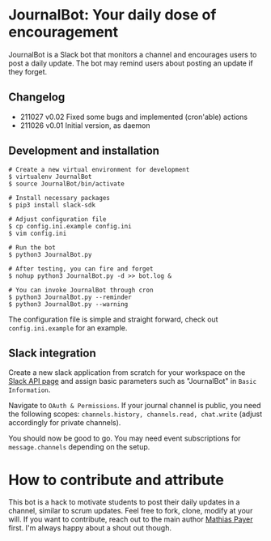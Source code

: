 # JournalBot: Your daily dose of encouragement

JournalBot is a Slack bot that monitors a channel and encourages users to
post a daily update. The bot may remind users about posting an update if
they forget.

## Changelog

* 211027 v0.02 Fixed some bugs and implemented (cron'able) actions
* 211026 v0.01 Initial version, as daemon

## Development and installation

```
# Create a new virtual environment for development
$ virtualenv JournalBot
$ source JournalBot/bin/activate

# Install necessary packages
$ pip3 install slack-sdk

# Adjust configuration file
$ cp config.ini.example config.ini
$ vim config.ini

# Run the bot
$ python3 JournalBot.py

# After testing, you can fire and forget
$ nohup python3 JournalBot.py -d >> bot.log &

# You can invoke JournalBot through cron
$ python3 JournalBot.py --reminder
$ python3 JournalBot.py --warning
```

The configuration file is simple and straight forward, check out `config.ini.example` for an example.


## Slack integration

Create a new slack application from scratch for your workspace on the [Slack API page](https://api.slack.com/apps) and assign basic parameters such as "JournalBot" in `Basic Information`.

Navigate to `OAuth & Permissions`. If your journal channel is public, you need the following scopes: `channels.history, channels.read, chat.write` (adjust accordingly for private channels).

You should now be good to go. You may need event subscriptions for `message.channels` 
depending on the setup.


# How to contribute and attribute

This bot is a hack to motivate students to post their daily updates in a channel,
similar to scrum updates. Feel free to fork, clone, modify at your will. If you want to
contribute, reach out to the main author [Mathias Payer](https://nebelwelt.net) first.
I'm always happy about a shout out though.
